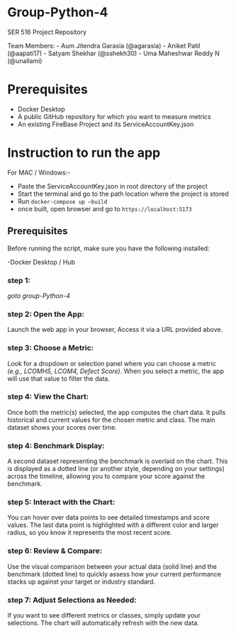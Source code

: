 
# Group-Python-4
SER 516 Project Repository

Team Members:
	- Aum Jitendra Garasia (@agarasia)
	- Aniket Patil (@aapati17)
	- Satyam Shekhar (@sshekh30)
	- Uma Maheshwar Reddy N (@unallami) 

# Prerequisites

- Docker Desktop
- A public GitHub repository for which you want to measure metrics
- An existing FireBase Project and its ServiceAccountKey.json

# Instruction to run the app 

For MAC / Windows:-
 - Paste the ServiceAccountKey.json in root directory of the project
 - Start the terminal and go to the path location where the project is stored
 - Run ```docker-compose up —build```
 - once built, open browser and go to ```https://localhost:5173```

## Prerequisites

Before running the script, make sure you have the following installed:

-Docker Desktop / Hub

### step 1:

*goto group-Python-4*

### step 2: Open the App:
Launch the web app in your browser, Access it via a URL provided above.

### step 3: Choose a Metric:
Look for a dropdown or selection panel where you can choose a metric *(e.g., LCOMHS, LCOM4, Defect Score)*. When you select a metric, the app will use that value to filter the data.

### step 4: View the Chart:
Once both the metric(s) selected, the app computes the chart data. It pulls historical and current values for the chosen metric and class. The main dataset shows your scores over time.

### step 4: Benchmark Display:
A second dataset representing the benchmark is overlaid on the chart. This is displayed as a dotted line (or another style, depending on your settings) across the timeline, allowing you to compare your score against the benchmark.

### step 5: Interact with the Chart:
You can hover over data points to see detailed timestamps and score values. The last data point is highlighted with a different color and larger radius, so you know it represents the most recent score.

### step 6: Review & Compare:
Use the visual comparison between your actual data (solid line) and the benchmark (dotted line) to quickly assess how your current performance stacks up against your target or industry standard.

### step 7: Adjust Selections as Needed:
If you want to see different metrics or classes, simply update your selections. The chart will automatically refresh with the new data.
